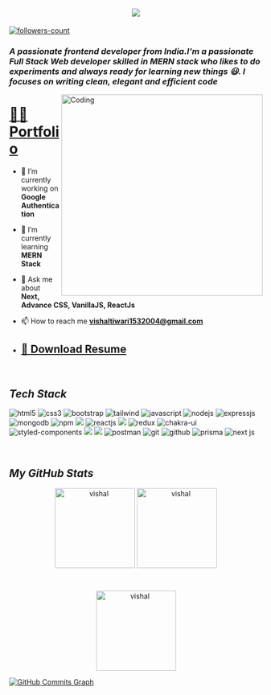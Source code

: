 <img style="position: relative;" src="https://jusmarktech.com/public/a/images/pages/web_development.gif" alt="">
<!--  <img src="https://github.com/matyo91/matyo91/raw/main/assets/github.gif" alt="Hi, I'm Vishal Tiwari 👋 I'm a 🚀 Indian Full stack web developer 🚀 I ❤️ Happy Hardcore ❤️"> -->
<h1 align="center">
    <img src="https://readme-typing-svg.herokuapp.com/?font=Righteous&size=35&center=true&vCenter=true&width=500&height=70&duration=4000&lines=Hi+There!+👋;+I'm+Vishal+Tiwari!;" />
</h1>
<!----------------------------------- Profile View Section ------------------------------------>

<p align="left">
    <a href="https://github.com/vishal32004?tab=followers">
        <img src="https://img.shields.io/github/followers/vishal32004?label=Followers&style=social" alt="followers-count">
    </a>
</p>
<h3>
    <i>A passionate frontend developer from India.I'm a passionate Full Stack Web developer skilled in MERN stack who likes to do experiments and always ready for learning new things 😃. I focuses on writing clean, elegant and efficient code</i>
</h3>


<img align="right" alt="Coding" width="400" src="https://cdn.dribbble.com/users/1187836/screenshots/6539429/programer.gif" alt="">



<!-- <p align="left"> <a href="https://github.com/ryo-ma/github-profile-trophy"><img src="https://github-profile-trophy.vercel.app/?username=shubhojeet1" alt="shubhojeet1" /></a> </p> -->
<h1><a href="https://vishal32004.github.io/vishal"> 👨‍💻 Portfolio</a></h1>

- 🔭 I’m currently working on **Google Authentication**

- 🌱 I’m currently learning **MERN Stack**

- 💬 Ask me about **Next, Advance CSS, VanillaJS, ReactJs**

- 📫 How to reach me **vishaltiwari1532004@gmail.com**
- <h2><a href="">📜 Download Resume</a></h2>


<!----------------------------------- About Section ------------------------------------>


<!-- <h3>
    <i>- Currently working at Kyndryl as a Full Stack Developer</i>
</h3> -->
<br>







<!----------------------------------- Tech Stack Section ------------------------------------>

<h2><i>Tech Stack</i></h2>

<p>
    <img src="https://img.shields.io/badge/HTML5-E34F26?style=for-the-badge&logo=html5&logoColor=white" alt="html5" />
    <img src="https://img.shields.io/badge/CSS3-1572B6?style=for-the-badge&logo=css3&logoColor=white" alt="css3" />
    <img src="https://img.shields.io/badge/Bootstrap-563D7C?style=for-the-badge&logo=bootstrap&logoColor=white" alt="bootstrap" />
    <img src="https://img.shields.io/badge/Tailwind_CSS-38B2AC?style=for-the-badge&logo=tailwind-css&logoColor=white" alt="tailwind" />
    <img src="https://img.shields.io/badge/JavaScript-323330?style=for-the-badge&logo=javascript&logoColor=F7DF1E" alt="javascript" />
    <img src="https://img.shields.io/badge/Node.js-339933?style=for-the-badge&logo=nodedotjs&logoColor=white" alt="nodejs" />
    <img src="https://img.shields.io/badge/Express.js-000000?style=for-the-badge&logo=express&logoColor=white" alt="expressjs" />
    <img src="https://img.shields.io/badge/MongoDB-4EA94B?style=for-the-badge&logo=mongodb&logoColor=white" alt="mongodb" />
    <img src="https://img.shields.io/badge/npm-CB3837?style=for-the-badge&logo=npm&logoColor=white" alt="npm" />
    <img src="https://img.shields.io/badge/typescript-%23007ACC.svg?style=for-the-badge&logo=typescript&logoColor=white" />
    <img src="https://img.shields.io/badge/React-20232A?style=for-the-badge&logo=react&logoColor=61DAFB" alt="reactjs" />
    <img src="https://img.shields.io/badge/React_Router-CA4245?style=for-the-badge&logo=react-router&logoColor=white" />
    <img src="https://img.shields.io/badge/Redux-593D88?style=for-the-badge&logo=redux&logoColor=white" alt="redux" />
    <img src="https://img.shields.io/badge/Chakra%20UI-3bc7bd?style=for-the-badge&logo=chakraui&logoColor=white" alt="chakra-ui" />
    <img src="https://img.shields.io/badge/styled--components-DB7093?style=for-the-badge&logo=styled-components&logoColor=white" alt="styled-components" />
    <img src="https://img.shields.io/badge/Vercel-000000?style=for-the-badge&logo=Vercel&logoColor=white" />
    <img src="https://img.shields.io/badge/netlify-%23000000.svg?style=for-the-badge&logo=netlify&logoColor=#00C7B7" />
    <img src="https://img.shields.io/badge/Postman-FF6C37?style=for-the-badge&logo=Postman&logoColor=white" alt="postman" />
    <img src="https://img.shields.io/badge/Git-f44d27?style=for-the-badge&logo=git&logoColor=white" alt="git" />
    <img src="https://img.shields.io/badge/GitHub-100000?style=for-the-badge&logo=github&logoColor=white" alt="github" />
    <img src="https://img.shields.io/badge/Prisma-100000?style=for-the-badge&logo=prisma&logoColor=white" alt="prisma" />
    <img src="https://img.shields.io/badge/Next.js-100000?style=for-the-badge&logo=nextjs&logoColor=white" alt="next js" />
</p>
<br>






<!----------------------------------- GitHub Stats Section ------------------------------------>

<h2><i>My GitHub Stats</i></h2>

<p align="center" >
    <img align="center" src="https://github-readme-stats.vercel.app/api/top-langs/?username=vishal32004&layout=compact&show_icons=true&theme=radical" alt="vishal" height="159" />
    <img align="center" src="https://github-readme-stats.vercel.app/api?username=vishal32004&show_icons=true&theme=radical" alt="vishal" height="159" />
</p>
<br>
<p align="center" ><img align="center"  height="159" src="https://github-readme-streak-stats.herokuapp.com/?user=vishal32004&show_icons=true&locale=en&theme=radical" alt="vishal" /></p>
<a href="http://www.github.com/vishal32004">
  <img src="https://github-readme-activity-graph.cyclic.app/graph?username=vishal32004&point=f007d8&line=f0cd07&area_color=310938&theme=react-dark" alt="GitHub Commits Graph" />
</a>
